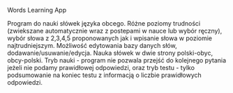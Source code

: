 Words Learning App

Program do nauki słówek języka obcego. Różne poziomy trudności (zwiekszane automatycznie wraz z postepami w nauce lub wybór ręczny), wybór słowa z 2,3,4,5 proponowanych jak i wpisanie słowa w poziomie najtrudniejszym. Możliwość edytowania bazy danych słów, dodawanie/usuwanie/edycja. Nauka słówek w dwie strony polski-obyc, obcy-polski. Tryb nauki - program nie pozwala przejść do kolejnego pytania jeżeli nie podamy prawidłowej odpowiedzi, oraz tryb testu - tylko podsumowanie na koniec testu z informacją o liczbie prawidłowych odpowiedzi.

